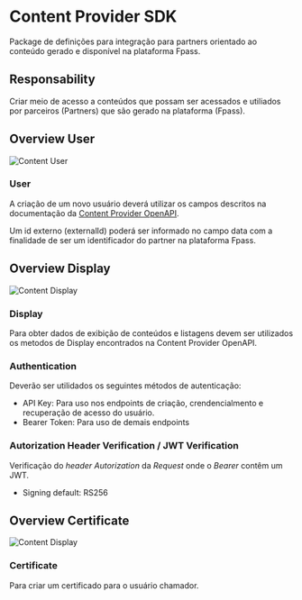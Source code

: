 # Content Provider SDK
Package de definições para integração para partners orientado ao conteúdo gerado e disponível na plataforma Fpass.

## Responsability
Criar meio de acesso a conteúdos que possam ser acessados e utiliados por parceiros (Partners) que são gerado na plataforma (Fpass).

## Overview User
![Content User](https://www.plantuml.com/plantuml/proxy?cache=no&src=https://raw.githubusercontent.com/holding-fpass/content-provider-sdk/main/uml/content-user-v2.0.0.iuml)

### User
A criação de um novo usuário deverá utilizar os campos descritos na documentação da [Content Provider OpenAPI](https://raw.githubusercontent.com/holding-fpass/content-provider-sdk/main/openapi.yml).

Um id externo (externalId) poderá ser informado no campo data com a finalidade de ser um identificador do partner na plataforma Fpass.

## Overview Display
![Content Display](https://www.plantuml.com/plantuml/proxy?cache=no&src=https://raw.githubusercontent.com/holding-fpass/content-provider-sdk/main/uml/content-display-v2.0.0.iuml)

### Display
Para obter dados de exibição de conteúdos e listagens devem ser utilizados os metodos de Display encontrados na Content Provider OpenAPI.

### Authentication
Deverão ser utilidados os seguintes métodos de autenticação:
- API Key: Para uso nos endpoints de criação, crendencialmento e recuperação de acesso do usuário.
- Bearer Token: Para uso de demais endpoints

### Autorization Header Verification / JWT Verification
Verificação do _header_ _Autorization_ da _Request_ onde o _Bearer_ contêm um JWT.
- Signing default: RS256

## Overview Certificate
![Content Display](https://www.plantuml.com/plantuml/proxy?cache=no&src=https://raw.githubusercontent.com/holding-fpass/content-provider-sdk/main/uml/content-certificate-v0.1.0.iuml)

### Certificate
Para criar um certificado para o usuário chamador.